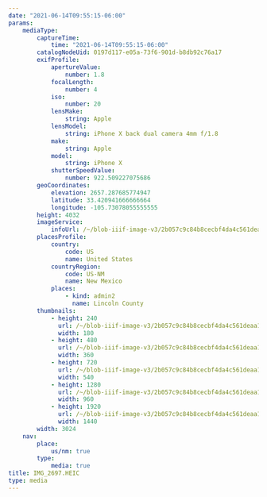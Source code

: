 ```yaml
---
date: "2021-06-14T09:55:15-06:00"
params:
    mediaType:
        captureTime:
            time: "2021-06-14T09:55:15-06:00"
        catalogNodeUid: 0197d117-e05a-73f6-901d-b8db92c76a17
        exifProfile:
            apertureValue:
                number: 1.8
            focalLength:
                number: 4
            iso:
                number: 20
            lensMake:
                string: Apple
            lensModel:
                string: iPhone X back dual camera 4mm f/1.8
            make:
                string: Apple
            model:
                string: iPhone X
            shutterSpeedValue:
                number: 922.509227075686
        geoCoordinates:
            elevation: 2657.287685774947
            latitude: 33.420941666666664
            longitude: -105.73078055555555
        height: 4032
        imageService:
            infoUrl: /~/blob-iiif-image-v3/2b057c9c84b8cecbf4da4c561deaa13ef4a8576105560d4fbbea944822cbd18a/info.json
        placesProfile:
            country:
                code: US
                name: United States
            countryRegion:
                code: US-NM
                name: New Mexico
            places:
                - kind: admin2
                  name: Lincoln County
        thumbnails:
            - height: 240
              url: /~/blob-iiif-image-v3/2b057c9c84b8cecbf4da4c561deaa13ef4a8576105560d4fbbea944822cbd18a/full/180%2C240/0/default.jpg
              width: 180
            - height: 480
              url: /~/blob-iiif-image-v3/2b057c9c84b8cecbf4da4c561deaa13ef4a8576105560d4fbbea944822cbd18a/full/360%2C480/0/default.jpg
              width: 360
            - height: 720
              url: /~/blob-iiif-image-v3/2b057c9c84b8cecbf4da4c561deaa13ef4a8576105560d4fbbea944822cbd18a/full/540%2C720/0/default.jpg
              width: 540
            - height: 1280
              url: /~/blob-iiif-image-v3/2b057c9c84b8cecbf4da4c561deaa13ef4a8576105560d4fbbea944822cbd18a/full/960%2C1280/0/default.jpg
              width: 960
            - height: 1920
              url: /~/blob-iiif-image-v3/2b057c9c84b8cecbf4da4c561deaa13ef4a8576105560d4fbbea944822cbd18a/full/1440%2C1920/0/default.jpg
              width: 1440
        width: 3024
    nav:
        place:
            us/nm: true
        type:
            media: true
title: IMG_2697.HEIC
type: media
---
```


